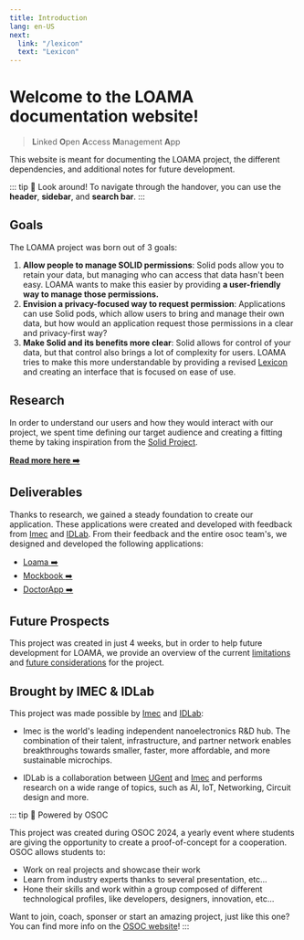 ```yaml
---
title: Introduction
lang: en-US
next:
  link: "/lexicon"
  text: "Lexicon"
---
```


# Welcome to the LOAMA documentation website!

> **L**inked **O**pen **A**ccess **M**anagement **A**pp

This website is meant for documenting the LOAMA project, the different dependencies, and additional notes for future development.

::: tip :mag_right: Look around! 
To navigate through the handover, you can use the **header**, **sidebar**, and **search bar**.
:::

## Goals

The LOAMA project was born out of 3 goals:
1. **Allow people to manage SOLID permissions**: Solid pods allow you to retain your data, but managing who can access that data hasn't been easy. LOAMA wants to make this easier by providing **a user-friendly way to manage those permissions.**
2. **Envision a privacy-focused way to request permission**: Applications can use Solid pods, which allow users to bring and manage their own data, but how would an application request those permissions in a clear and privacy-first way?
3. **Make Solid and its benefits more clear**: Solid allows for control of your data, but that control also brings a lot of complexity for users. LOAMA tries to make this more understandable by providing a revised [Lexicon](/lexicon) and creating an interface that is focused on ease of use.

## Research

In order to understand our users and how they would interact with our project, we spent time defining our target audience and creating a fitting theme by taking inspiration from the [Solid Project](https://solidproject.org).

[**Read more here :arrow_right:**](/project/audience.md)

## Deliverables

Thanks to research, we gained a steady foundation to create our application. These applications were created and developed with feedback from [Imec](https://www.imec-int.com/) and [IDLab](https://www.ugent.be/ea/idlab/en). From their feedback and the entire osoc team's, we designed and developed the following applications:
- [Loama :arrow_right:](/loama/index.md)
- [Mockbook :arrow_right:](/toco/mockbook/index.md)
- [DoctorApp :arrow_right:](/toco/doctorapp/index.md) 

## Future Prospects

This project was created in just 4 weeks, but in order to help future development for LOAMA, we provide an overview of the current [limitations](/loama/limitations.md) and [future considerations](/loama/feedback.md) for the project.

## Brought by IMEC & IDLab

This project was made possible by [Imec](https://www.imec-int.com/) and [IDLab](https://www.ugent.be/ea/idlab/en):

- Imec is the world's leading independent nanoelectronics R&D hub. The combination of their talent, infrastructure, and partner network enables breakthroughs towards smaller, faster, more affordable, and more sustainable microchips.

- IDLab is a collaboration between [UGent](https://www.ugent.be/) and [Imec](https://www.imec-int.com/) and performs research on a wide range of topics, such as AI, IoT, Networking, Circuit design and more.

::: tip :rocket: Powered by OSOC

This project was created during OSOC 2024, a yearly event where students are giving the opportunity to create a proof-of-concept for a cooperation. OSOC allows students to:
- Work on real projects and showcase their work
- Learn from industry experts thanks to several presentation, etc...
- Hone their skills and work within a group composed of different technological profiles, like developers, designers, innovation, etc...

Want to join, coach, sponser or start an amazing project, just like this one? You can find more info on the [OSOC website](https://osoc.be/)!
:::


